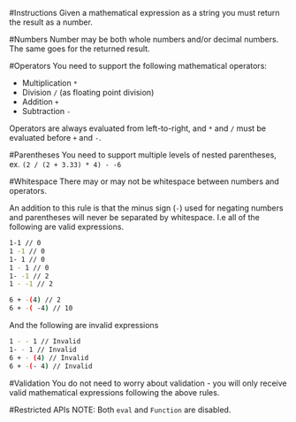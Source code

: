 #Instructions
Given a mathematical expression as a string you must return the result as a number.

#Numbers
Number may be both whole numbers and/or decimal numbers. The same goes for the returned result.

#Operators
You need to support the following mathematical operators:

- Multiplication ```*```
- Division ```/``` (as floating point division)
- Addition ```+```
- Subtraction ```-```

Operators are always evaluated from left-to-right, and ```*``` and ```/``` must be evaluated before ```+``` and ```-```.

#Parentheses
You need to support multiple levels of nested parentheses, ex. ```(2 / (2 + 3.33) * 4) - -6```

#Whitespace
There may or may not be whitespace between numbers and operators.

An addition to this rule is that the minus sign (```-```) used for negating numbers and parentheses will never be separated by whitespace. I.e all of the following are valid expressions.

```bash
1-1 // 0
1 -1 // 0
1- 1 // 0
1 - 1 // 0
1- -1 // 2
1 - -1 // 2

6 + -(4) // 2
6 + -( -4) // 10
```

And the following are invalid expressions

```bash
1 - - 1 // Invalid
1- - 1 // Invalid
6 + - (4) // Invalid
6 + -(- 4) // Invalid
```

#Validation
You do not need to worry about validation - you will only receive valid mathematical expressions following the above rules.

#Restricted APIs
NOTE: Both ```eval``` and ```Function``` are disabled.